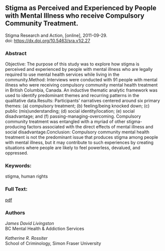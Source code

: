 ## Stigma as Perceived and Experienced by People with Mental Illness who receive Compulsory Community Treatment. ##  
Stigma Research and Action, [online], 2011-09-29.  
 doi: https://dx.doi.org/10.5463/sra.v1i2.27

### Abstract ###
Objective: The purpose of this study was to explore how stigma is perceived and experienced by people with mental illness who are legally required to use mental health services while living in the community.Method: Interviews were conducted with 91 people with mental illness who were receiving compulsory community mental health treatment in British Columbia, Canada. An inductive thematic analytic framework was used to identify predominant themes and recurring patterns in the qualitative data.Results: Participants’ narratives centered around six primary themes: (a) compulsory treatment; (b) feeling/being knocked down; (c) public (mis)understanding; (d) social identity/location; (e) social disadvantage; and (f) passing-managing-overcoming. Compulsory community treatment was entangled with a myriad of other stigma-producing factors associated with the direct effects of mental illness and social disadvantage.Conclusion: Compulsory community mental health treatment is not the predominant issue that produces stigma among people with mental illness, but it may contribute to such experiences by creating situations where people are likely to feel powerless, devalued, and oppressed.

### Keywords: ###
stigma, human rights

### Full Text: ###
[pdf](https://osf.io/bfrzv)

### Authors ####
*James David Livingston*  
BC Mental Health & Addiction Services

*Katherine R. Rossiter*  
School of Criminology, Simon Fraser University